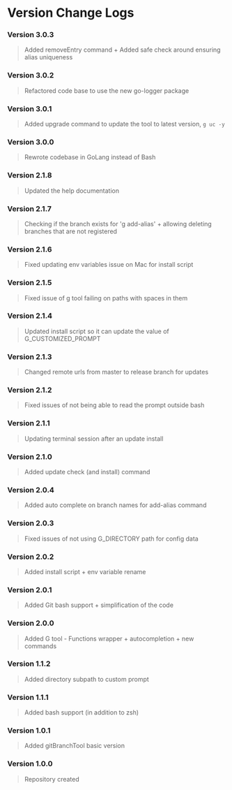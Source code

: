 # Version Change Logs

### Version 3.0.3
> Added removeEntry command + Added safe check around ensuring alias uniqueness

### Version 3.0.2
> Refactored code base to use the new go-logger package

### Version 3.0.1
> Added upgrade command to update the tool to latest version, `g uc -y`

### Version 3.0.0
> Rewrote codebase in GoLang instead of Bash

### Version 2.1.8
> Updated the help documentation

### Version 2.1.7
> Checking if the branch exists for 'g add-alias' + allowing deleting branches that are not registered

### Version 2.1.6
> Fixed updating env variables issue on Mac for install script

### Version 2.1.5
> Fixed issue of g tool failing on paths with spaces in them

### Version 2.1.4
> Updated install script so it can update the value of G_CUSTOMIZED_PROMPT

### Version 2.1.3
> Changed remote urls from master to release branch for updates

### Version 2.1.2
> Fixed issues of not being able to read the prompt outside bash

### Version 2.1.1
> Updating terminal session after an update install

### Version 2.1.0
> Added update check (and install) command

### Version 2.0.4
> Added auto complete on branch names for add-alias command

### Version 2.0.3
> Fixed issues of not using G_DIRECTORY path for config data

### Version 2.0.2
> Added install script + env variable rename

### Version 2.0.1
> Added Git bash support + simplification of the code

### Version 2.0.0
> Added G tool - Functions wrapper + autocompletion + new commands

### Version 1.1.2
> Added directory subpath to custom prompt

### Version 1.1.1
> Added bash support (in addition to zsh)

### Version 1.0.1
> Added gitBranchTool basic version

### Version 1.0.0
> Repository created
